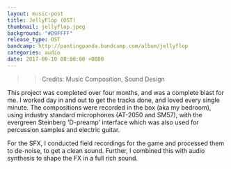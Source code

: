```yaml
---
layout: music-post
title: JellyFlop (OST)
thumbnail: jellyflop.jpeg
background: "#D9FFFF"
release_type: OST
bandcamp: http://pantingpanda.bandcamp.com/album/jellyflop
categories: audio
date: 2017-09-10 00:00:00 +0000
---
```


>> Credits: Music Composition, Sound Design

This project was completed over four months, and was a complete blast for me.
I worked day in and out to get the tracks done, and loved every single minute. The compositions were recorded in the box (aka my bedroom), using industry standard microphones (AT-2050 and SM57), with the evergreen Steinberg 'D-preamp' interface which was also used for percussion samples and electric guitar.

For the SFX, I conducted field recordings for the game and processed them to de-noise, to get a clean sound.
Further, I combined this with audio synthesis to shape the FX in a full rich sound.
